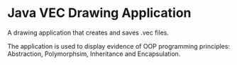 # Java VEC Drawing Application
A drawing application that creates and saves .vec files.

The application is used to display evidence of OOP programming principles: Abstraction, Polymorphsim, Inheritance and Encapsulation.
